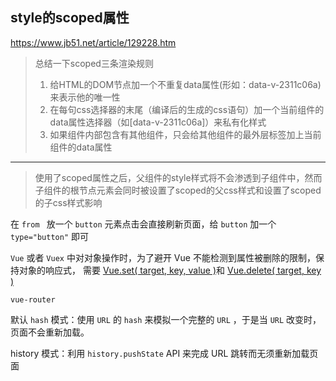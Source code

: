 

## style的scoped属性

https://www.jb51.net/article/129228.htm
> 总结一下scoped三条渲染规则
>
> 1. 给HTML的DOM节点加一个不重复data属性(形如：data-v-2311c06a)来表示他的唯一性
> 2. 在每句css选择器的末尾（编译后的生成的css语句）加一个当前组件的data属性选择器（如[data-v-2311c06a]）来私有化样式
> 3. 如果组件内部包含有其他组件，只会给其他组件的最外层标签加上当前组件的data属性
> 

---

> 使用了scoped属性之后，父组件的style样式将不会渗透到子组件中，然而子组件的根节点元素会同时被设置了scoped的父css样式和设置了scoped的子css样式影响 



在 `from ` 放一个 `button` 元素点击会直接刷新页面，给 `button` 加一个  `type="button"` 即可



`Vue` 或者 `Vuex` 中对对象操作时，为了避开 Vue 不能检测到属性被删除的限制，保持对象的响应式， 需要 [Vue.set( target, key, value )](https://cn.vuejs.org/v2/api/#Vue-set)和 [Vue.delete( target, key )](https://cn.vuejs.org/v2/api/#Vue-delete)



`vue-router` 

默认 `hash` 模式：使用 `URL` 的 `hash` 来模拟一个完整的 `URL` ，于是当 `URL` 改变时，页面不会重新加载。

 history 模式：利用 `history.pushState` API 来完成 URL 跳转而无须重新加载页面